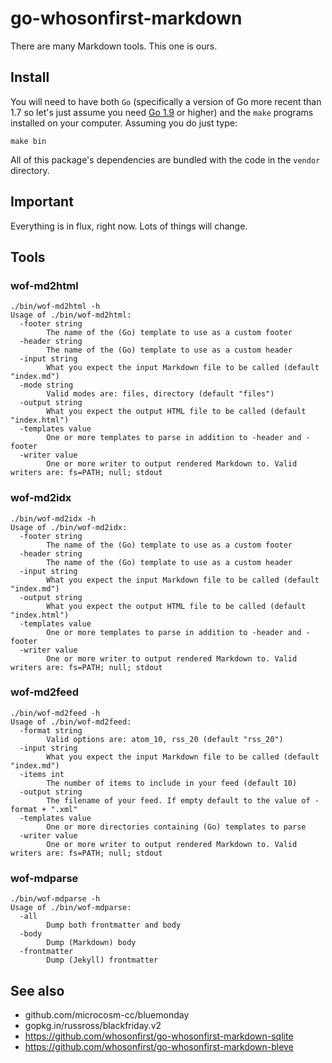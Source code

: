 # go-whosonfirst-markdown

There are many Markdown tools. This one is ours.

## Install

You will need to have both `Go` (specifically a version of Go more recent than 1.7 so let's just assume you need [Go 1.9](https://golang.org/dl/) or higher) and the `make` programs installed on your computer. Assuming you do just type:

```
make bin
```

All of this package's dependencies are bundled with the code in the `vendor` directory.

## Important

Everything is in flux, right now. Lots of things will change.

## Tools

### wof-md2html

```
./bin/wof-md2html -h
Usage of ./bin/wof-md2html:
  -footer string
    	The name of the (Go) template to use as a custom footer
  -header string
    	The name of the (Go) template to use as a custom header
  -input string
    	What you expect the input Markdown file to be called (default "index.md")
  -mode string
    	Valid modes are: files, directory (default "files")
  -output string
    	What you expect the output HTML file to be called (default "index.html")
  -templates value
    	One or more templates to parse in addition to -header and -footer
  -writer value
    	One or more writer to output rendered Markdown to. Valid writers are: fs=PATH; null; stdout
```

### wof-md2idx

```
./bin/wof-md2idx -h
Usage of ./bin/wof-md2idx:
  -footer string
    	The name of the (Go) template to use as a custom footer
  -header string
    	The name of the (Go) template to use as a custom header
  -input string
    	What you expect the input Markdown file to be called (default "index.md")
  -output string
    	What you expect the output HTML file to be called (default "index.html")
  -templates value
    	One or more templates to parse in addition to -header and -footer
  -writer value
    	One or more writer to output rendered Markdown to. Valid writers are: fs=PATH; null; stdout
```

### wof-md2feed

```
./bin/wof-md2feed -h
Usage of ./bin/wof-md2feed:
  -format string
    	Valid options are: atom_10, rss_20 (default "rss_20")
  -input string
    	What you expect the input Markdown file to be called (default "index.md")
  -items int
    	The number of items to include in your feed (default 10)
  -output string
    	The filename of your feed. If empty default to the value of -format + ".xml"
  -templates value
    	One or more directories containing (Go) templates to parse
  -writer value
    	One or more writer to output rendered Markdown to. Valid writers are: fs=PATH; null; stdout
```

### wof-mdparse

```
./bin/wof-mdparse -h
Usage of ./bin/wof-mdparse:
  -all
    	Dump both frontmatter and body
  -body
    	Dump (Markdown) body
  -frontmatter
    	Dump (Jekyll) frontmatter
```

## See also

* github.com/microcosm-cc/bluemonday
* gopkg.in/russross/blackfriday.v2
* https://github.com/whosonfirst/go-whosonfirst-markdown-sqlite
* https://github.com/whosonfirst/go-whosonfirst-markdown-bleve
